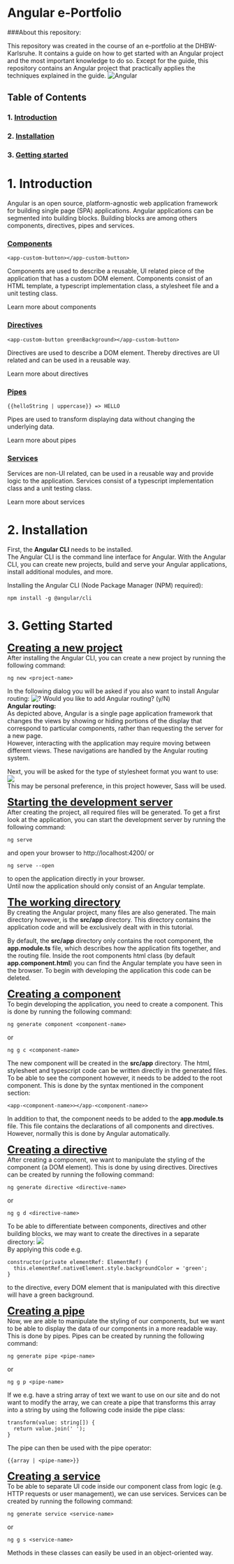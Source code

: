 # Angular e-Portfolio

###About this repository:

This repository was created in the course of an e-portfolio at the DHBW-Karlsruhe. It contains a guide on how to get started with an Angular project and the most important knowledge to do so. Except for the guide, this repository contains an Angular project that practically applies the techniques explained in the guide.
<img src="images/angular.png" alt="Angular">

## Table of Contents

### 1. [Introduction](#introduction)
### 2. [Installation](#installation)
### 3. [Getting started](#getting-started)
<a name="introduction"></a>
# 1. Introduction
Angular is an open source, platform-agnostic web application framework for building single page (SPA) applications. Angular applications can be segmented into building blocks. Building blocks are among others components, directives, pipes and services.
### <u>Components</u>
    <app-custom-button></app-custom-button>
Components are used to describe a reusable, UI related piece of the application that has a custom DOM element. Components consist of an HTML template, a typescript implementation class, a stylesheet file and a unit testing class.

Learn more about components
### <u>Directives</u>
    <app-custom-button greenBackground></app-custom-button>
Directives are used to describe a DOM element. Thereby directives are UI related and can be used in a reusable way.

Learn more about directives
### <u>Pipes</u>
    {{helloString | uppercase}} => HELLO
Pipes are used to transform displaying data without changing the underlying data.

Learn more about pipes
### <u>Services</u>
Services are non-UI related, can be used in a reusable way and provide logic to the application. Services consist of a typescript implementation class and a unit testing class.

Learn more about services
<a name="installation"></a>
# 2. Installation
First, the <b>Angular CLI</b> needs to be installed. <br>
The Angular CLI is the command line interface for Angular. With the Angular CLI, you can create new projects, build and serve your Angular applications, install additional modules, and more.

Installing the Angular CLI (Node Package Manager (NPM) required):

    npm install -g @angular/cli
<a name="getting-started"></a>
# 3. Getting Started
<u style="font-size:1.5rem;"><b>Creating a new project</b></u><br>
After installing the Angular CLI, you can create a new project by running the following command:
  
    ng new <project-name>

In the following dialog you will be asked if you also want to install Angular routing:
<img src="images/installRouting.png" alt="? Would you like to add Angular routing? (y/N)"/><br>
<b>Angular routing:</b><br>
As depicted above, Angular is a single page application framework that changes the views by showing or hiding portions of the display that correspond to particular components, rather than requesting the server for a new page. <br>
However, interacting with the application may require moving between different views. These navigations are handled by the Angular routing system.<br>

Next, you will be asked for the type of stylesheet format you want to use: <br>
<img src="images/installStylesheet.png"><br>
This may be personal preference, in this project however, Sass will be used.

<u style="font-size:1.5rem;"><b>Starting the development server</b></u><br>
After creating the project, all required files will be generated. To get a first look at the application, you can start the development server by running the following command: <br>

    ng serve
and open your browser to http://localhost:4200/ or

    ng serve --open
to open the application directly in your browser. <br>
Until now the application should only consist of an Angular template.

<u style="font-size:1.5rem;"><b>The working directory</b></u><br>
By creating the Angular project, many files are also generated. The main directory however, is the <b>src/app</b> directory. This directory contains the application code and will be exclusively dealt with in this tutorial.

By default, the <b>src/app</b> directory only contains the root component, the <b>app.module.ts</b> file, which describes how the application fits together, and the routing file.
Inside the root components html class (by default <b>app.component.html</b>) you can find the Angular template you have seen in the browser. To begin with developing the application this code can be deleted.

<u style="font-size:1.5rem;"><b>Creating a component</b></u><br>
To begin developing the application, you need to create a component. This is done by running the following command:

    ng generate component <component-name>
or

    ng g c <component-name>
The new component will be created in the <b>src/app</b> directory.
The html, stylesheet and typescript code can be written directly in the generated files. To be able to see the component however, it needs to be added to the root component. This is done by the syntax mentioned in the component section:

    <app-<component-name>></app-<component-name>>
In addition to that, the component needs to be added to the <b>app.module.ts</b> file. This file contains the declarations of all components and directives. However, normally this is done by Angular automatically.

<u style="font-size:1.5rem;"><b>Creating a directive</b></u><br>
After creating a component, we want to manipulate the styling of the component (a DOM element). This is done by using directives. Directives can be created by running the following command:

    ng generate directive <directive-name>
or

    ng g d <directive-name>
To be able to differentiate between components, directives and other building blocks, we may want to create the directives in a separate directory:
<img src="images/createDirective.png"><br>
By applying this code e.g.

    constructor(private elementRef: ElementRef) {
      this.elementRef.nativeElement.style.backgroundColor = 'green';
    }
to the directive, every DOM element that is manipulated with this directive will have a green background.

<u style="font-size:1.5rem;"><b>Creating a pipe</b></u><br>
Now, we are able to manipulate the styling of our components, but we want to be able to display the data of our components in a more readable way. This is done by pipes. Pipes can be created by running the following command:

    ng generate pipe <pipe-name>
or

    ng g p <pipe-name>
If we e.g. have a string array of text we want to use on our site and do not want to modify the array, we can create a pipe that transforms this array into a string by using the following code inside the pipe class:

    transform(value: string[]) {
      return value.join(' ');
    }
The pipe can then be used with the pipe operator:

    {{array | <pipe-name>}}
<u style="font-size:1.5rem;"><b>Creating a service</b></u><br>
To be able to separate UI code inside our component class from logic (e.g. HTTP requests or user management), we can use services. Services can be created by running the following command:

    ng generate service <service-name>
or

    ng g s <service-name>
Methods in these classes can easily be used in an object-oriented way.
